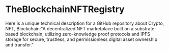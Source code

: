 # TheBlockchainNFTRegistry
Here is a unique technical description for a GitHub repository about Crypto, NFT, Blockchain:"A decentralized NFT marketplace built on a substrate-based blockchain, utilizing zero-knowledge proof protocols and IPFS storage for secure, trustless, and permissionless digital asset ownership and transfer."
